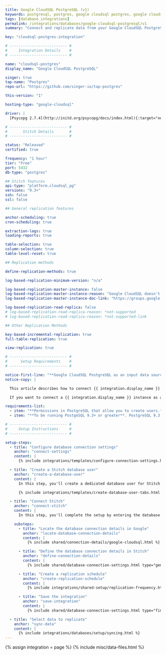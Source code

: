 ```yaml
---
title: Google CloudSQL PostgreSQL (v1)
keywords: postgresql, postgres, google cloudsql postgres, google cloudsql postgresql, database integration, etl postgres, etl cloudsql, cloudsql etl, postgres etl, postgresql etl, etl
tags: [database_integrations]
permalink: /integrations/databases/google-cloudsql-postgresql/v1
summary: "Connect and replicate data from your Google CloudSQL PostgreSQL database using Stitch's Google CloudSQL PostgreSQL integration."

key: "cloudsql-postgres-integration"

# -------------------------- #
#     Integration Details    #
# -------------------------- #

name: "cloudsql-postgres"
display_name: "Google CloudSQL PostgreSQL"

singer: true
tap-name: "Postgres"
repo-url: "https://github.com/singer-io/tap-postgres"

this-version: "1"

hosting-type: "google-cloudsql"

driver: |
  [Psycopg 2.7.4](http://initd.org/psycopg/docs/index.html){:target="new"}

# -------------------------- #
#       Stitch Details       #
# -------------------------- #

status: "Released"
certified: true

frequency: "1 hour"
tier: "Free"
port: 5432
db-type: "postgres"

## Stitch features
api-type: "platform.cloudsql_pg"
versions: "9.3+"
ssh: false
ssl: false

## General replication features

anchor-scheduling: true
cron-scheduling: true

extraction-logs: true
loading-reports: true

table-selection: true
column-selection: true
table-level-reset: true

## Replication methods

define-replication-methods: true

log-based-replication-minimum-version: "n/a"

log-based-replication-master-instance: false
log-based-replication-master-instance-reason: "Google CloudSQL doesn't currently support logical replication."
log-based-replication-master-instance-doc-link: "https://groups.google.com/forum/#!topic/google-cloud-sql-discuss/md_7Rq3LgB0"

log-based-replication-read-replica: false
# log-based-replication-read-replica-reason: *not-supported
# log-based-replication-read-replica-reason: *not-supported-link

## Other Replication Methods

key-based-incremental-replication: true
full-table-replication: true

view-replication: true

# -------------------------- #
#      Setup Requirements    #
# -------------------------- #

notice-first-line: "**Google CloudSQL PostgreSQL as an input data source**"
notice-copy: |

  This article describes how to connect {{ integration.display_name }} **as an input data source.**

  If you want to connect a {{ integration.display_name }} instance as a **destination**, refer to the [Connecting a Self-Hosted {{ integration.display_name }} Destination guide]({{ link.destinations.setup.cloudsql-postgres | prepend: site.baseurl }}).

requirements-list:
  - item: "**Permissions in PostgreSQL that allow you to create users.** This is required to create a database user for Stitch."
  - item: "**To be running PostgeSQL 9.3+ or greater**. PostgreSQL 9.3.x is the minimum version Stitch supports for PostgreSQL integrations."

# -------------------------- #
#     Setup Instructions     #
# -------------------------- #

setup-steps:
  - title: "Configure database connection settings"
    anchor: "connect-settings"
    content: |
      {% include integrations/templates/configure-connection-settings.html %}

  - title: "Create a Stitch database user"
    anchor: "create-a-database-user"
    content: |
      In this step, you'll create a dedicated database user for Stitch. This will ensure Stitch is visible in any logs or audits, and allow you to maintain your privilege hierarchy.

      {% include integrations/templates/create-database-user-tabs.html %}

  - title: "Connect Stitch"
    anchor: "connect-stitch"
    content: |
      In this step, you'll complete the setup by entering the database's connection details and defining replication settings in Stitch.

    substeps:
      - title: "Locate the database connection details in Google"
        anchor: "locate-database-connection-details"
        content: |
          {% include shared/connection-details/google-cloudsql.html %}

      - title: "Define the database connection details in Stitch"
        anchor: "define-connection-details"
        content: |
          {% include shared/database-connection-settings.html type="general" %}

      - title: "Create a replication schedule"
        anchor: "create-replication-schedule"
        content: |
          {% include integrations/shared-setup/replication-frequency.html %}

      - title: "Save the integration"
        anchor: "save-integration"
        content: |
          {% include shared/database-connection-settings.html type="finish-up" %}

  - title: "Select data to replicate"
    anchor: "sync-data"
    content: |
      {% include integrations/databases/setup/syncing.html %}
---
```

{% assign integration = page %}
{% include misc/data-files.html %}